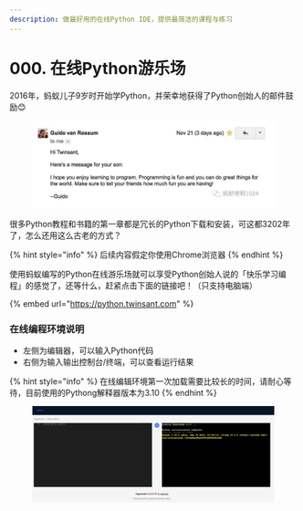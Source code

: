 ```yaml
---
description: 做最好用的在线Python IDE，提供最简洁的课程与练习
---
```


# 000. 在线Python游乐场

2016年，蚂蚁儿子9岁时开始学Python，并荣幸地获得了Python创始人的邮件鼓励😊

<figure><img src=".gitbook/assets/image (2).png" alt=""><figcaption></figcaption></figure>

很多Python教程和书籍的第一章都是冗长的Python下载和安装，可这都3202年了，怎么还用这么古老的方式？

{% hint style="info" %}
后续内容假定你使用Chrome浏览器
{% endhint %}

使用蚂蚁编写的Python在线游乐场就可以享受Python创始人说的「快乐学习编程」的感觉了，还等什么，赶紧点击下面的链接吧！（只支持电脑端）

{% embed url="https://python.twinsant.com" %}

### 在线编程环境说明

* 左侧为编辑器，可以输入Python代码
* 右侧为输入输出控制台/终端，可以查看运行结果

{% hint style="info" %}
在线编辑环境第一次加载需要比较长的时间，请耐心等待，目前使用的Pythong解释器版本为3.10
{% endhint %}

<figure><img src=".gitbook/assets/image (3).png" alt=""><figcaption></figcaption></figure>

